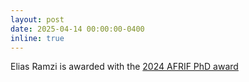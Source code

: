 ```yaml
---
layout: post
date: 2025-04-14 00:00:00-0400
inline: true
---
```


Elias Ramzi is awarded with the <a href="http://afrif.irisa.fr/?page_id=54" target="_blank">2024 AFRIF PhD award</a>
